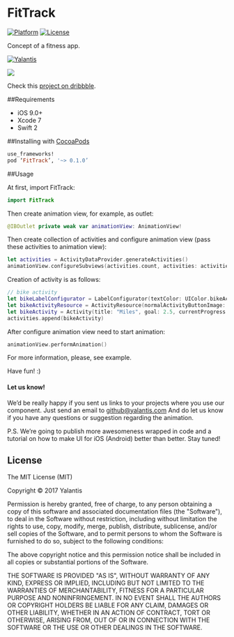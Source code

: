 # FitTrack
[![Platform](http://img.shields.io/badge/platform-iOS-blue.svg?style=flat)](http://cocoapods.org/?q=YALSideMenu) [![License](http://img.shields.io/badge/license-MIT-green.svg?style=flat)]()

Concept of a fitness app.

[![Yalantis](https://raw.githubusercontent.com/Yalantis/PullToRefresh/develop/PullToRefreshDemo/Resources/badge_dark.png)](https://yalantis.com/?utm_source=github)

<img src="https://d13yacurqjgara.cloudfront.net/users/226733/screenshots/2337201/open-uri20151106-3-2y7q4w" />

Check this <a href="https://dribbble.com/shots/2337201-Fitness-App-Prototype">project on dribbble</a>.

##Requirements
- iOS 9.0+
- Xcode 7
- Swift 2

##Installing with [CocoaPods](https://cocoapods.org)

```ruby
use_frameworks!
pod ‘FitTrack’, '~> 0.1.0’
```

##Usage

At first, import FitTrack:
```swift
import FitTrack
```

Then create animation view, for example, as outlet:
```swift
@IBOutlet private weak var animationView: AnimationView!
```

Then create collection of activities and configure animation view (pass these activities to animation view):
```swift
let activities = ActivityDataProvider.generateActivities()
animationView.configureSubviews(activities.count, activities: activities)
```

Сreation of activity is as follows:
```swift
// bike activity
let bikeLabelConfigurator = LabelConfigurator(textColor: UIColor.bikeActivityColor(), titleFontName: "SFUIText-Light", titleFontSize: 24, currentProgressFontName: "SFUIText-Bold", currentProgressFontSize: 48, goalFontName: "SFUIText-Light", goalLabelFontSize: 14)
let bikeActivityResource = ActivityResource(normalActivityButtonImage: UIImage(named: "bike_normal")!, selectedActivityButtonImage: UIImage(named: "bike_active")!, gradientImage: UIImage(named: "grad_green")!, labelConfigurator: bikeLabelConfigurator)
let bikeActivity = Activity(title: "Miles", goal: 2.5, currentProgress: 2, activityResource: bikeActivityResource)
activities.append(bikeActivity)
```

After configure animation view need to start animation:
```swift
animationView.performAnimation()
```

For more information, please, see example.

Have fun! :)

#### Let us know!

We’d be really happy if you sent us links to your projects where you use our component. Just send an email to github@yalantis.com And do let us know if you have any questions or suggestion regarding the animation. 

P.S. We’re going to publish more awesomeness wrapped in code and a tutorial on how to make UI for iOS (Android) better than better. Stay tuned!

## License

The MIT License (MIT)

Copyright © 2017 Yalantis

Permission is hereby granted, free of charge, to any person obtaining a copy
of this software and associated documentation files (the "Software"), to deal
in the Software without restriction, including without limitation the rights
to use, copy, modify, merge, publish, distribute, sublicense, and/or sell
copies of the Software, and to permit persons to whom the Software is
furnished to do so, subject to the following conditions:

The above copyright notice and this permission notice shall be included in
all copies or substantial portions of the Software.

THE SOFTWARE IS PROVIDED "AS IS", WITHOUT WARRANTY OF ANY KIND, EXPRESS OR
IMPLIED, INCLUDING BUT NOT LIMITED TO THE WARRANTIES OF MERCHANTABILITY,
FITNESS FOR A PARTICULAR PURPOSE AND NONINFRINGEMENT. IN NO EVENT SHALL THE
AUTHORS OR COPYRIGHT HOLDERS BE LIABLE FOR ANY CLAIM, DAMAGES OR OTHER
LIABILITY, WHETHER IN AN ACTION OF CONTRACT, TORT OR OTHERWISE, ARISING FROM,
OUT OF OR IN CONNECTION WITH THE SOFTWARE OR THE USE OR OTHER DEALINGS IN
THE SOFTWARE.


